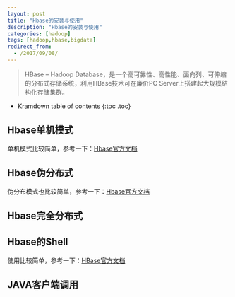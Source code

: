 ```yaml
---
layout: post
title: "Hbase的安装与使用"
description: "Hbase的安装与使用"
categories: [hadoop]
tags: [hadoop,hbase,bigdata]
redirect_from:
  - /2017/09/08/
---
```


> HBase – Hadoop Database，是一个高可靠性、高性能、面向列、可伸缩的分布式存储系统，利用HBase技术可在廉价PC Server上搭建起大规模结构化存储集群。

* Kramdown table of contents
{:toc .toc}

## Hbase单机模式

单机模式比较简单，参考一下：[Hbase官方文档](http://abloz.com/hbase/book.html#quickstart)

## Hbase伪分布式
伪分布模式也比较简单，参考一下：[Hbase官方文档 ](http://abloz.com/hbase/book.html#standalone_dist)  

## Hbase完全分布式


## Hbase的Shell  
使用比较简单，参考一下：[HBase官方文档](http://abloz.com/hbase/book.html#shell_exercises)

## JAVA客户端调用

